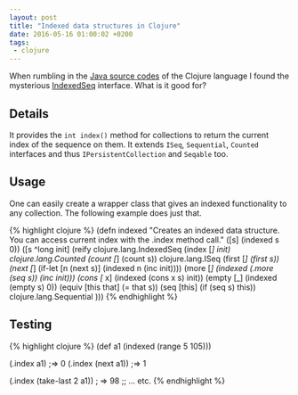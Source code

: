 ```yaml
---
layout: post
title: "Indexed data structures in Clojure"
date: 2016-05-16 01:00:02 +0200
tags:
 - clojure
---
```


When rumbling in the <a href="https://github.com/clojure/clojure/tree/master/src/jvm/clojure/lang">Java source codes</a> of the Clojure language
I found the mysterious <a href="https://github.com/clojure/clojure/blob/master/src/jvm/clojure/lang/IndexedSeq.java">IndexedSeq</a> interface. What is it good for?

## Details

It provides the `int index()` method for collections to return the current index of the sequence on them.
It extends `ISeq`, `Sequential`, `Counted` interfaces and thus `IPersistentCollection` and `Seqable` too.

## Usage

One can easily create a wrapper class that gives an indexed functionality to any collection. The following example does just that.

{% highlight clojure %}
(defn indexed
  "Creates an indexed data structure. You can access current index
  with the .index method call."
  ([s] (indexed s 0))
  ([s ^long init]
   (reify
     clojure.lang.IndexedSeq
     (index [_] init)
     clojure.lang.Counted
     (count [_] (count s))
     clojure.lang.ISeq
     (first [_] (first s))
     (next [_] (if-let [n (next s)]
                 (indexed n (inc init))))
     (more [_] (indexed (.more (seq s)) (inc init)))
     (cons [_ x] (indexed (cons x s) init))
     (empty [_] (indexed (empty s) 0))
     (equiv [this that] (= that s))
     (seq [this] (if (seq s) this))
     clojure.lang.Sequential
     )))
{% endhighlight %}

## Testing

{% highlight clojure %}
(def a1 (indexed (range 5 105)))

(.index a1) ;=> 0
(.index (next a1)) ;=> 1

(.index (take-last 2 a1)) ; => 98
;; ... etc.
{% endhighlight %}

